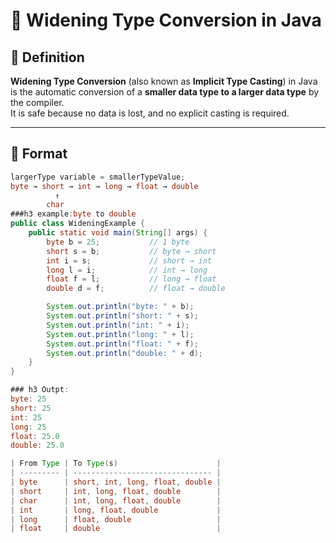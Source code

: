 # 🔁 Widening Type Conversion in Java

## 📌 Definition
**Widening Type Conversion** (also known as **Implicit Type Casting**) in Java is the automatic conversion of a **smaller data type to a larger data type** by the compiler.  
It is safe because no data is lost, and no explicit casting is required.

---

## 🧱 Format
```java
largerType variable = smallerTypeValue;
byte → short → int → long → float → double
          ↑
        char
###h3 example:byte to double
public class WideningExample {
    public static void main(String[] args) {
        byte b = 25;           // 1 byte
        short s = b;           // byte → short
        int i = s;             // short → int
        long l = i;            // int → long
        float f = l;           // long → float
        double d = f;          // float → double

        System.out.println("byte: " + b);
        System.out.println("short: " + s);
        System.out.println("int: " + i);
        System.out.println("long: " + l);
        System.out.println("float: " + f);
        System.out.println("double: " + d);
    }
}

### h3 Outpt:
byte: 25
short: 25
int: 25
long: 25
float: 25.0
double: 25.0

| From Type | To Type(s)                      |
| --------- | ------------------------------- |
| byte      | short, int, long, float, double |
| short     | int, long, float, double        |
| char      | int, long, float, double        |
| int       | long, float, double             |
| long      | float, double                   |
| float     | double                          |
